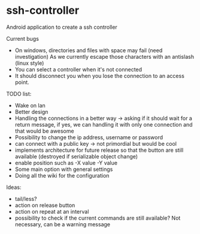 ssh-controller
==============

Android application to create a ssh controller

Current bugs

- On windows, directories and files with space may fail (need investigation) As we currently escape those characters with an antislash (linux style)
- You can select a controller when it's not connected
- It should disconnect you when you lose the connection to an access point.

TODO list:

- Wake on lan
- Better design
- Handling the connections in a better way -> asking if it should wait for a return message, if yes, we can handling it with only one connection and that would be awesome
- Possibility to change the ip address, username or password
- can connect with a public key -> not primordial but would be cool
- implements architecture for future release so that the button are still available (destroyed if serializable object change)
- enable position such as -X value -Y value
- Some main option with general settings
- Doing all the wiki for the configuration

Ideas:

- tail/less?
- action on release button
- action on repeat at an interval 
- possibility to check if the current commands are still available? Not necessary, can be a warning message
